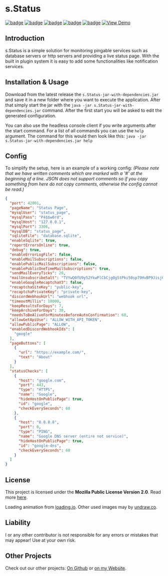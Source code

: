 # s.Status
[![badge](https://img.shields.io/github/license/scolastico-dev/s.Status)](https://github.com/scolastico/s.Status/blob/main/LICENSE)
[![badge](https://img.shields.io/github/languages/code-size/scolastico-dev/s.Status)](#)
[![badge](https://img.shields.io/github/issues/scolastico-dev/s.Status)](https://github.com/scolastico/s.Status/issues)
[![badge](https://img.shields.io/github/v/tag/scolastico-dev/s.Status?label=version)](https://github.com/scolastico/s.Status/releases)
[![badge](https://github.com/scolastico-dev/s.Status/actions/workflows/main.yml/badge.svg)](https://github.com/scolastico/s.Status/actions)
[![View Demo](https://img.shields.io/badge/-View%20Demo-green)](https://status.scolasti.co/)

## Introduction
s.Status is a simple solution for monitoring pingable services such as database servers or http servers and providing a live status page. With the built in plugin system it is easy to add some functionalities like notification services.

## Installation & Usage
Download from the latest release the `s.Status-jar-with-dependencies.jar` and save it in a new folder where you want to execute the application. After that simply start the jar with the `java -jar s.Status-jar-with-dependencies.jar` command. After the first start you will be asked to edit the generated configuration.

You can also use the headless console client if you write arguments after the start command. For a list of all commands you can use the `help` argument. The command for this would then look like this: `java -jar s.Status-jar-with-dependencies.jar help`

## Config

To simplify the setup, here is an example of a working config:
*(Please note that we have written comments which are marked with a '#' at the beginning of a line. JSON does not support comments so if you copy something from here do not copy comments, otherwise the config cannot be read.)*

```json
{
  "port": 42001,
  "pageName": "Status Page",
  "mysqlUser": "status_page",
  "mysqlPass": "P4$$w0rd",
  "mysqlHost": "127.0.0.1",
  "mysqlPort": 3306,
  "mysqlDB": "status_page",
  "sqliteFile": "database.sqlite",
  "enableSqlite": true,
  "reportErrorsOnline": true,
  "debug": true,
  "enableErrorLogFile": false,
  "enableMailSubscriptions": false,
  "enablePublicMailSubscriptions": false,
  "enablePublicOneTimeMailSubscriptions": true,
  "sendMailEveryTicks": 20,
  "mailUnsubscribeSalt": "TVYwQ0fU9y52YkwPlCbCjg0g5tPki50sp79HvBP9JisjOxuXwE6lLcC4iNMMpxEc",
  "enableGoogleRecaptchaV3": false,
  "recaptchaSiteKey": "public-key",
  "recaptchaPrivateKey": "private-key",
  "discordWebhookUrl": "webhook url",
  "timeoutMillis": 10000,
  "keepResultsForDays": 7,
  "keepArchiveForDays": 30,
  "needsToBeAliveForMinutesBeforeAutoConfirmation": 60,
  "allowGetApiUse": "ALLOW_WITH_API_TOKEN",
  "allowPublicPage": "ALLOW",
  "enabledDiscordWebhookIds": [
    "google"
  ],
  "pageButtons": [
    {
      "url": "https://example.com/",
      "text": "About"
    }
  ],
  "statusChecks": [
    {
      "host": "google.com",
      "port": 443,
      "type": "HTTPS",
      "name": "Google",
      "hideHostOnPublicPage": true,
      "id": "google",
      "checkEverySeconds": 60
    },
    {
      "host": "8.8.8.8",
      "port": 0,
      "type": "PING",
      "name": "Google DNS server (entire not service)",
      "hideHostOnPublicPage": true,
      "id": "google-dns",
      "checkEverySeconds": 60
    }
  ]
}
```

## License
This project is licensed under the **Mozilla Public License Version 2.0**. Read more [here](https://www.mozilla.org/en-US/MPL/2.0/).

Loading animation from [loading.io](https://loading.io/). Other used images may by [undraw.co](https://undraw.co).

## Liability
I or any other contributor is not responsible for any errors or mistakes that may appear! Use at your own risk.

## Other Projects
Check out our other projects: [On Github](https://github.com/scolastico-dev/) or [on my Website](https://scolasti.co/).
